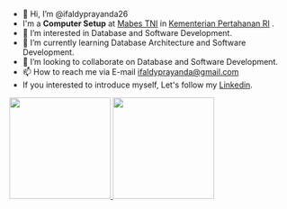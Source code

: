 - 👋 Hi, I’m @ifaldyprayanda26
- I'm a **Computer Setup** at [Mabes TNI](https://www.tni.mil.id/) in [Kementerian Pertahanan RI](https://kemhan.go.id/) .
- 👀 I’m interested in Database and Software Development.
- 🌱 I’m currently learning Database Architecture and Software Development.
- 💞️ I’m looking to collaborate on Database and Software Development.
- 📫 How to reach me via E-mail ifaldyprayanda@gmail.com
- If you interested to introduce myself, Let's follow my [Linkedin](https://www.linkedin.com/in/ifaldy-prayanda-3263a2186/). 

<p align="left">
<a href="https://github.com/ifaldyprayanda26">
  <img height="180em" src="https://github-readme-stats-eight-theta.vercel.app/api?username=ifaldyprayanda26&show_icons=true&theme=algolia&include_all_commits=true&count_private=true"/>
  <img height="180em" src="https://github-readme-stats-eight-theta.vercel.app/api/top-langs/?username=ifaldyprayanda26&layout=compact&langs_count=8&theme=algolia"/>
</a>
</p>

<!---
ifaldyprayanda26/ifaldyprayanda26 is a ✨ special ✨ repository because its `README.md` (this file) appears on your GitHub profile.
You can click the Preview link to take a look at your changes.
--->
